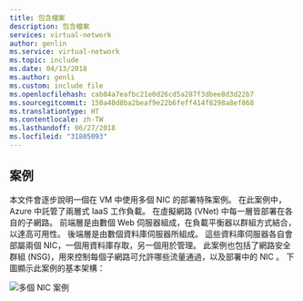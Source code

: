 ```yaml
---
title: 包含檔案
description: 包含檔案
services: virtual-network
author: genlin
ms.service: virtual-network
ms.topic: include
ms.date: 04/13/2018
ms.author: genli
ms.custom: include file
ms.openlocfilehash: cab04a7eafbc21e0d26cd5a287f3dbee8d3d22b7
ms.sourcegitcommit: 150a40d8ba2beaf9e22b6feff414f8298a8ef868
ms.translationtype: HT
ms.contentlocale: zh-TW
ms.lasthandoff: 06/27/2018
ms.locfileid: "31805093"
---
```

## <a name="scenario"></a>案例
本文件會逐步說明一個在 VM 中使用多個 NIC 的部署特殊案例。 在此案例中， Azure 中託管了兩層式 IaaS 工作負載。 在虛擬網路 (VNet) 中每一層皆部署在各自的子網路。 前端層是由數個 Web 伺服器組成，在負載平衡器以群組方式結合，以達高可用性。 後端層是由數個資料庫伺服器所組成。 這些資料庫伺服器各自會部屬兩個 NIC，一個用資料庫存取，另一個用於管理。 此案例也包括了網路安全群組 (NSG)，用來控制每個子網路可允許哪些流量通過，以及部署中的 NIC 。 下圖顯示此案例的基本架構：

![多個 NIC 案例](./media/virtual-network-deploy-multinic-scenario-include/Figure1.png)

